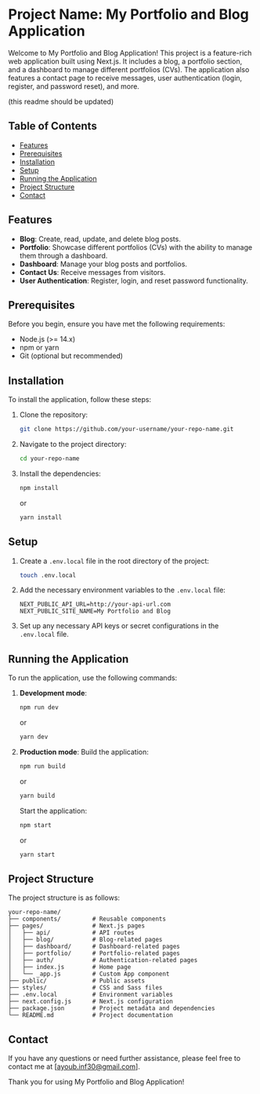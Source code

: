 # Project Name: My Portfolio and Blog Application

Welcome to My Portfolio and Blog Application! This project is a feature-rich web application built using Next.js. It includes a blog, a portfolio section, and a dashboard to manage different portfolios (CVs). The application also features a contact page to receive messages, user authentication (login, register, and password reset), and more.

(this readme should be updated)
## Table of Contents
- [Features](#features)
- [Prerequisites](#prerequisites)
- [Installation](#installation)
- [Setup](#setup)
- [Running the Application](#running-the-application)
- [Project Structure](#project-structure)
- [Contact](#contact)

## Features
- **Blog**: Create, read, update, and delete blog posts.
- **Portfolio**: Showcase different portfolios (CVs) with the ability to manage them through a dashboard.
- **Dashboard**: Manage your blog posts and portfolios.
- **Contact Us**: Receive messages from visitors.
- **User Authentication**: Register, login, and reset password functionality.

## Prerequisites
Before you begin, ensure you have met the following requirements:
- Node.js (>= 14.x)
- npm or yarn
- Git (optional but recommended)

## Installation
To install the application, follow these steps:

1. Clone the repository:
    ```bash
    git clone https://github.com/your-username/your-repo-name.git
    ```

2. Navigate to the project directory:
    ```bash
    cd your-repo-name
    ```

3. Install the dependencies:
    ```bash
    npm install
    ```
   or
    ```bash
    yarn install
    ```

## Setup
1. Create a `.env.local` file in the root directory of the project:
    ```bash
    touch .env.local
    ```

2. Add the necessary environment variables to the `.env.local` file:
    ```
    NEXT_PUBLIC_API_URL=http://your-api-url.com
    NEXT_PUBLIC_SITE_NAME=My Portfolio and Blog
    ```

3. Set up any necessary API keys or secret configurations in the `.env.local` file.

## Running the Application
To run the application, use the following commands:

1. **Development mode**:
    ```bash
    npm run dev
    ```
   or
    ```bash
    yarn dev
    ```

2. **Production mode**:
   Build the application:
    ```bash
    npm run build
    ```
   or
    ```bash
    yarn build
    ```

   Start the application:
    ```bash
    npm start
    ```
   or
    ```bash
    yarn start
    ```

## Project Structure
The project structure is as follows:
```
your-repo-name/
├── components/         # Reusable components
├── pages/              # Next.js pages
│   ├── api/            # API routes
│   ├── blog/           # Blog-related pages
│   ├── dashboard/      # Dashboard-related pages
│   ├── portfolio/      # Portfolio-related pages
│   ├── auth/           # Authentication-related pages
│   ├── index.js        # Home page
│   └── _app.js         # Custom App component
├── public/             # Public assets
├── styles/             # CSS and Sass files
├── .env.local          # Environment variables
├── next.config.js      # Next.js configuration
├── package.json        # Project metadata and dependencies
└── README.md           # Project documentation
```

## Contact
If you have any questions or need further assistance, please feel free to contact me at [ayoub.inf30@gmail.com].

Thank you for using My Portfolio and Blog Application!
